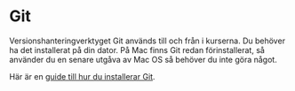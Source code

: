 ---
---
Git
==================================

Versionshanteringverktyget Git används till och från i kurserna. Du behöver ha det installerat på din dator. På Mac finns Git redan förinstallerat, så använder du en senare utgåva av Mac OS så behöver du inte göra något.

Här är en [guide till hur du installerar Git](kunskap/installera-versionshanteringssystemet-git).
